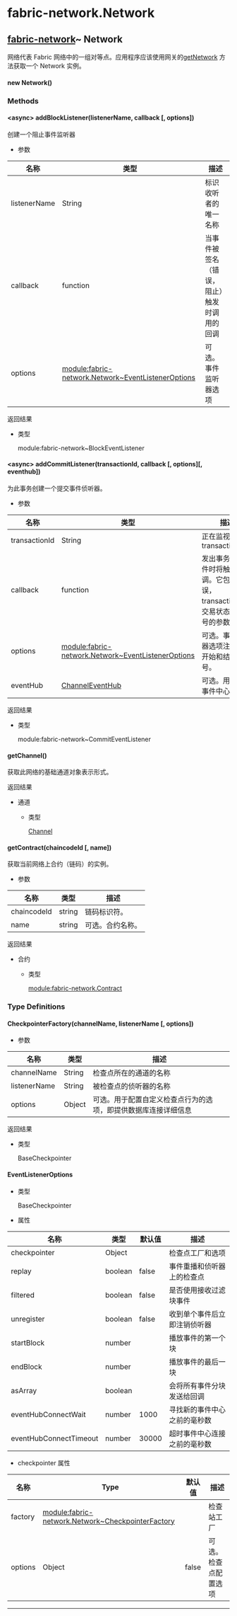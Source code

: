 # fabric-network.Network

## [fabric-network](https://hyperledger.github.io/fabric-sdk-node/release-1.4/module-fabric-network.html)~ Network

网络代表 Fabric 网络中的一组对等点。应用程序应该使用网关的[getNetwork](https://hyperledger.github.io/fabric-sdk-node/release-1.4/module-fabric-network.Gateway.html#getNetwork) 方法获取一个 Network 实例。

#### new Network()

### Methods

#### &lt;async&gt; addBlockListener(listenerName, callback [, options])

创建一个阻止事件监听器

- 参数

| 名称         | 类型                                                                                                                                                                     | 描述                                       |
| ------------ | ------------------------------------------------------------------------------------------------------------------------------------------------------------------------ | ------------------------------------------ |
| listenerName | String                                                                                                                                                                   | 标识收听者的唯一名称                       |
| callback     | function                                                                                                                                                                 | 当事件被签名（错误，阻止）触发时调用的回调 |
| options      | [module:fabric-network.Network~EventListenerOptions](https://hyperledger.github.io/fabric-sdk-node/release-1.4/module-fabric-network.Network.html#~EventListenerOptions) | 可选。事件监听器选项                       |

返回结果

- 类型

  module:fabric-network~BlockEventListener

#### &lt;async&gt; addCommitListener(transactionId, callback [, options][, eventhub])

为此事务创建一个提交事件侦听器。

- 参数

| 名称          | 类型                                                                                                                                                                     | 描述                                                                              |
| ------------- | ------------------------------------------------------------------------------------------------------------------------------------------------------------------------ | --------------------------------------------------------------------------------- |
| transactionId | String                                                                                                                                                                   | 正在监视 transactionId                                                            |
| callback      | function                                                                                                                                                                 | 发出事务提交事件时将触发此回调。它包含错误，transactionId，交易状态和块编号的参数 |
| options       | [module:fabric-network.Network~EventListenerOptions](https://hyperledger.github.io/fabric-sdk-node/release-1.4/module-fabric-network.Network.html#~EventListenerOptions) | 可选。事件侦听器选项注册允许开始和结束块号。                                      |
| eventHub      | [ChannelEventHub](https://hyperledger.github.io/fabric-sdk-node/release-1.4/ChannelEventHub.html)                                                                        | 可选。用于覆盖事件中心选择                                                        |

返回结果

- 类型

  module:fabric-network~CommitEventListener

#### getChannel()

获取此网络的基础通道对象表示形式。

返回结果

- 通道

  - 类型

    [Channel](https://hyperledger.github.io/fabric-sdk-node/release-1.4/Channel.html)

#### getContract(chaincodeId [, name])

获取当前网络上合约（链码）的实例。

- 参数

| 名称        | 类型   | 描述             |
| ----------- | ------ | ---------------- |
| chaincodeId | string | 链码标识符。     |
| name        | string | 可选。合约名称。 |

返回结果

- 合约

  - 类型

    [module:fabric-network.Contract](https://hyperledger.github.io/fabric-sdk-node/release-1.4/module-fabric-network.Contract.html)

### Type Definitions

#### CheckpointerFactory(channelName, listenerName [, options])

- 参数

| 名称         | 类型   | 描述                                                           |
| ------------ | ------ | -------------------------------------------------------------- |
| channelName  | String | 检查点所在的通道的名称                                         |
| listenerName | String | 被检查点的侦听器的名称                                         |
| options      | Object | 可选。用于配置自定义检查点行为的选项，即提供数据库连接详细信息 |

返回结果

- 类型

  BaseCheckpointer

#### EventListenerOptions

- 类型

  BaseCheckpointer

- 属性

| 名称                   | 类型    | 默认值 | 描述                         |
| ---------------------- | ------- | ------ | ---------------------------- |
| checkpointer           | Object  |        | 检查点工厂和选项             |
| replay                 | boolean | false  | 事件重播和侦听器上的检查点   |
| filtered               | boolean | false  | 是否使用接收过滤块事件       |
| unregister             | boolean | false  | 收到单个事件后立即注销侦听器 |
| startBlock             | number  |        | 播放事件的第一个块           |
| endBlock               | number  |        | 播放事件的最后一块           |
| asArray                | boolean |        | 会将所有事件分块发送给回调   |
| eventHubConnectWait    | number  | 1000   | 寻找新的事件中心之前的毫秒数 |
| eventHubConnectTimeout | number  | 30000  | 超时事件中心连接之前的毫秒数 |

- checkpointer 属性

| 名称    | Type                                                                                                                                                                   | 默认值 | 描述                 |
| ------- | ---------------------------------------------------------------------------------------------------------------------------------------------------------------------- | ------ | -------------------- |
| factory | [module:fabric-network.Network~CheckpointerFactory](https://hyperledger.github.io/fabric-sdk-node/release-1.4/module-fabric-network.Network.html#~CheckpointerFactory) |        | 检查站工厂           |
| options | Object                                                                                                                                                                 | false  | 可选。检查点配置选项 |

---
